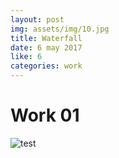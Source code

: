 ```yaml
---
layout: post
img: assets/img/10.jpg
title: Waterfall
date: 6 may 2017
like: 6
categories: work
---
```

# Work 01
![test]({{site.baseurl}}/assets/img/1.jpg "test")